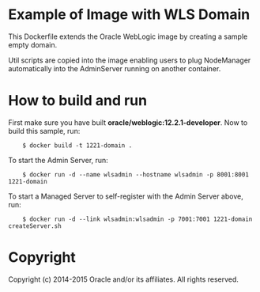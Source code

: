 Example of Image with WLS Domain
================================
This Dockerfile extends the Oracle WebLogic image by creating a sample empty domain.

Util scripts are copied into the image enabling users to plug NodeManager automatically into the AdminServer running on another container.

# How to build and run
First make sure you have built **oracle/weblogic:12.2.1-developer**. Now to build this sample, run:

        $ docker build -t 1221-domain .

To start the Admin Server, run:

        $ docker run -d --name wlsadmin --hostname wlsadmin -p 8001:8001 1221-domain

To start a Managed Server to self-register with the Admin Server above, run:

        $ docker run -d --link wlsadmin:wlsadmin -p 7001:7001 1221-domain createServer.sh

# Copyright
Copyright (c) 2014-2015 Oracle and/or its affiliates. All rights reserved.
